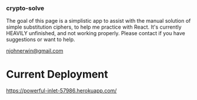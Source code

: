 ### crypto-solve

The goal of this page is a simplistic app to assist with the manual solution of simple substitution ciphers, to help me practice with React. It's currently HEAVILY unfinished, and not working properly. Please contact if you have suggestions or want to help.

njohnerwin@gmail.com

# Current Deployment

https://powerful-inlet-57986.herokuapp.com/

